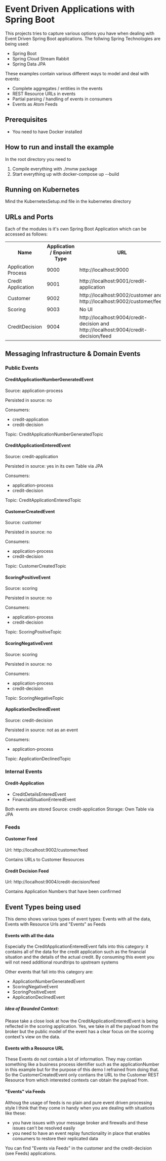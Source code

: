 # Event Driven Applications with Spring Boot

This projects tries to capture various options you have when dealing with Event Driven Spring Boot applications.
The follwing Spring Technologies are being used:
- Spring Boot
- Spring Cloud Stream Rabbit
- Spring Data JPA

These examples contain various different ways to model and deal with events:
- Complete aggregates / entities in the events
- REST Resource URLs in events
- Partial parsing / handling of events in consumers
- Events as Atom Feeds

## Prerequisites
- You need to have Docker installed

## How to run and install the example
In the root directory you need to
1. Compile everything with ./mvnw package
2. Start everything up with docker-compose up --build

## Running on Kubernetes
Mind the KubernetesSetup.md file in the kubernetes directory

## URLs and Ports
Each of the modules is it's own Spring Boot Application which can be accessed as follows:

<table>
    <tr>
        <th>Name</th>
        <th>Application / Enpoint Type</th>
        <th>URL</th>
    </tr>
    <tr>
        <td>Application Process</td>
        <td>9000</td>
        <td>http://localhost:9000</td>
    </tr>
    <tr>
        <td>Credit Application</td>
        <td>9001</td>
        <td>http://localhost:9001/credit-application</td>
    </tr>
    <tr>
        <td>Customer</td>
        <td>9002</td>
        <td>http://localhost:9002/customer and http://localhost:9002/customer/feed</td>
    </tr>
    <tr>
        <td>Scoring</td>
        <td>9003</td>
        <td>No UI</td>
    </tr>
     <tr>
        <td>CreditDecision</td>
        <td>9004</td>
        <td>http://localhost:9004/credit-decision and http://localhost:9004/credit-decision/feed</td>
    </tr>
      
    
</table>

## Messaging Infrastructure & Domain Events

### Public Events

#### CreditApplicationNumberGeneratedEvent
Source: application-process

Persisted in source: no

Consumers:
- credit-application
- credit-decision

Topic: CreditApplicationNumberGeneratedTopic


#### CreditApplicationEnteredEvent
Source: credit-application

Persisted in source: yes in its own Table via JPA

Consumers:
- application-process
- credit-decision

Topic: CreditApplicationEnteredTopic


#### CustomerCreatedEvent
Source: customer

Persisted in source: no

Consumers:
- application-process
- credit-decision

Topic: CustomerCreatedTopic

#### ScoringPositiveEvent
Source: scoring

Persisted in source: no

Consumers:
- application-process
- credit-decision

Topic: ScoringPositiveTopic

#### ScoringNegativeEvent
Source: scoring

Persisted in source: no

Consumers:
- application-process
- credit-decision

Topic: ScoringNegativeTopic

#### ApplicationDeclinedEvent
Source: credit-decision

Persisted in source: not as an event

Consumers:
- application-process

Topic: ApplicationDeclinedTopic

### Internal Events

#### Credit-Application
- CreditDetailsEnteredEvent
- FinancialSituationEnteredEvent

Both events are stored
Source: credit-application
Storage: Own Table via JPA


### Feeds

#### Customer Feed
Url: http://localhost:9002/customer/feed

Contains URLs to Customer Resources

#### Credit Decision Feed
Url: http://localhost:9004/credit-decision/feed

Contains Application Numbers that have been confirmed


## Event Types being used
This demo shows various types of event types: Events with all the data, Events with Resource Urls and "Events" as Feeds

#### Events with all the data
Especially the CreditApplicationEnteredEvent falls into this category: it contains all of the data for the credit application
such as the financial situation and the details of the actual credit. By consuming this event you will not need additional
roundtrips to upstream systems

Other events that fall into this category are:
- ApplicationNumberGeneratedEvent
- ScoringNegativeEvent
- ScoringPositiveEvent
- ApplicationDeclinedEvent

##### Idea of Bounded Context:
Please take a close look at how the CreditApplicationEnteredEvent is being reflected in the scoring application. Yes, we
take in all the payload from the broker but the public model of the event has a clear focus on the scoring context's view 
  on the data.

#### Events with a Resource URL
These Events do not contain a lot of information. They may contian something like a business process identifier such as
the applicationNumber in this example but for the purpose of this demo I refrained from doing that. So the CustomerCreatedEvent
only contians the URL to the Customer REST Resource from which interested contexts can obtain the payload from.


#### "Events" via Feeds
Althoug the usage of feeds is no plain and pure event driven processing style I think that they come in handy when you
are dealing with situations like these:
- you have issues with your message broker and firewalls and these issues can't be resolved easily
- you need to have an event replay functionality in place that enables consumers to restore their replicated data

You can find "Events via Feeds" in the customer and the credit-decision (see Feeds) applications. 